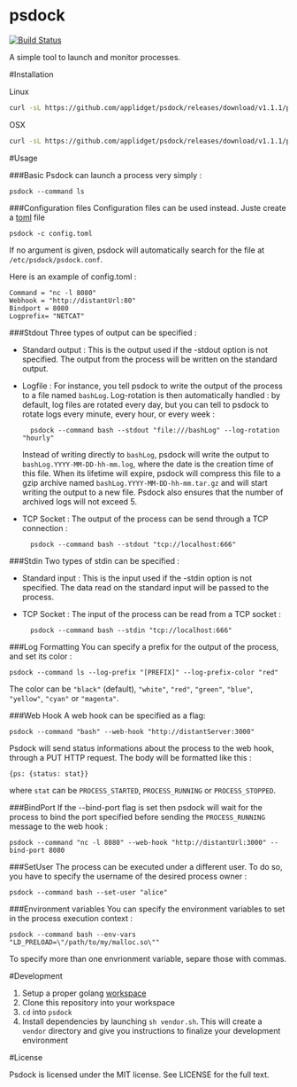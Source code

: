 **psdock**
======

[![Build Status](https://travis-ci.org/applidget/psdock.svg)](https://travis-ci.org/applidget/psdock)

A simple tool to launch and monitor processes.

#Installation

Linux

````bash
curl -sL https://github.com/applidget/psdock/releases/download/v1.1.1/psdock_Linux_x86_64.tar.gz | tar -C /usr/local/bin -zxf -
````

OSX

````bash
curl -sL https://github.com/applidget/psdock/releases/download/v1.1.1/psdock_darwin_x86_64.tar.gz | tar -C /usr/local/bin -zxf -
````

#Usage

###Basic
Psdock can launch a process very simply :

    psdock --command ls
###Configuration files
Configuration files can be used instead. Juste create a [toml](https://github.com/toml-lang/toml) file

    psdock -c config.toml

If no argument is given, psdock will automatically search for the file at `/etc/psdock/psdock.conf`.

Here is an example of config.toml :

    Command = "nc -l 8080"
    Webhook = "http://distantUrl:80"
    Bindport = 8080
    Logprefix= "NETCAT"


###Stdout
Three types of output can be specified :
* Standard output :
    This is the output used if the -stdout option is not specified. The output from the process will be written on the standard output.
* Logfile :
    For instance, you tell psdock to write the output of the process to a file named `bashLog`. Log-rotation is then automatically handled : by default, log files are rotated every day, but you can tell to psdock to rotate logs every minute, every hour, or every week :

        psdock --command bash --stdout "file:///bashLog" --log-rotation "hourly"
    Instead of writing directly to `bashLog`, psdock will write the output to `bashLog.YYYY-MM-DD-hh-mm.log`, where the date is the creation time of this file. When its lifetime will expire, psdock will compress this file to a gzip archive named `bashLog.YYYY-MM-DD-hh-mm.tar.gz` and will start writing the output to a new file. Psdock also ensures that the number of archived logs will not exceed 5.
* TCP Socket :
    The output of the process can be send through a TCP connection :

        psdock --command bash --stdout "tcp://localhost:666"

###Stdin
Two types of stdin can be specified :
* Standard input :
    This is the input used if the -stdin option is not specified. The data read on the standard input will be passed to the process.
* TCP Socket :
    The input of the process can be read from a TCP socket :

        psdock --command bash --stdin "tcp://localhost:666"

###Log Formatting
You can specify a prefix for the output of the process, and set its color :

    psdock --command ls --log-prefix "[PREFIX]" --log-prefix-color "red"

The color can be `"black"` (default), `"white"`, `"red"`, `"green"`, `"blue"`, `"yellow"`, `"cyan"` or `"magenta"`.

###Web Hook
A web hook can be specified as a flag:

    psdock --command "bash" --web-hook "http://distantServer:3000"
Psdock will send status informations about the process to the web hook, through a PUT HTTP request. The body will be formatted like this :

    {ps: {status: stat}}

where `stat` can be `PROCESS_STARTED`, `PROCESS_RUNNING` or `PROCESS_STOPPED`.

###BindPort
If the --bind-port flag is set then psdock will wait for the process to bind the port specified before sending the `PROCESS_RUNNING` message to the web hook :

    psdock --command "nc -l 8080" --web-hook "http://distantUrl:3000" --bind-port 8080

###SetUser
The process can be executed under a different user. To do so, you have to specify the username of the desired process owner :

    psdock --command bash --set-user "alice"

###Environment variables
You can specify the environment variables to set in the process execution context :

    psdock --command bash --env-vars "LD_PRELOAD=\"/path/to/my/malloc.so\""
  
To specify more than one envrionment variable, separe those with commas.

#Development

1. Setup a proper golang
 [workspace](https://golang.org/doc/code.html#Workspaces)
2. Clone this repository into your workspace
3. `cd` into `psdock`
3. Install dependencies by launching `sh vendor.sh`. This will create a `vendor` directory and give you instructions to finalize your development environment

#License

Psdock is licensed under the MIT license. See LICENSE for the full text.
